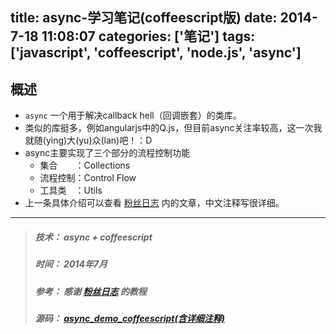title: async-学习笔记(coffeescript版)
date: 2014-7-18 11:08:07
categories: ['笔记']
tags: ['javascript', 'coffeescript', 'node.js', 'async']
---

概述
---
* `async` 一个用于解决callback hell（回调嵌套）的类库。
* 类似的库挺多，例如angularjs中的Q.js，但目前async关注率较高，这一次我就随(ying)大(yu)众(lan)吧！：D
* async主要实现了三个部分的流程控制功能
	* 集合　　：Collections
	* 流程控制：Control Flow
	* 工具类　：Utils
* 上一条具体介绍可以查看 [粉丝日志](http://blog.fens.me/nodejs-async/) 内的文章，中文注释写很详细。

<!-- more -->


---
> ##### 技术： async + coffeescript
> ##### 时间： 2014年7月
> ##### 参考： 感谢 [粉丝日志](http://blog.fens.me/nodejs-async/) 的教程
> ##### 源码： [async_demo_coffeescript(含详细注释)](https://github.com/think2011/async_demo_coffeescript)